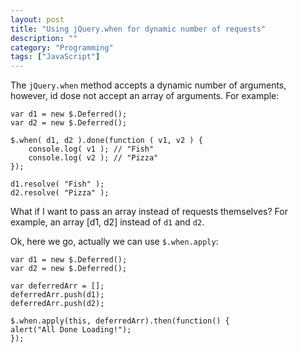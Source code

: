 ```yaml
---
layout: post
title: "Using jQuery.when for dynamic number of requests"
description: ""
category: "Programming"
tags: ["JavaScript"]
---
```


The `jQuery.when` method accepts a dynamic number of arguments, however, id dose not accept an array of arguments. For example:

	var d1 = new $.Deferred();
	var d2 = new $.Deferred();

	$.when( d1, d2 ).done(function ( v1, v2 ) {
	    console.log( v1 ); // "Fish"
	    console.log( v2 ); // "Pizza"
	});

	d1.resolve( "Fish" );
	d2.resolve( "Pizza" );

What if I want to pass an array instead of requests themselves? For example, an array [d1, d2] instead of `d1` and `d2`.

Ok, here we go, actually we can use `$.when.apply`:

	var d1 = new $.Deferred();
	var d2 = new $.Deferred();

	var deferredArr = [];
	deferredArr.push(d1);
	deferredArr.push(d2);

	$.when.apply(this, deferredArr).then(function() {
    alert("All Done Loading!");
	});